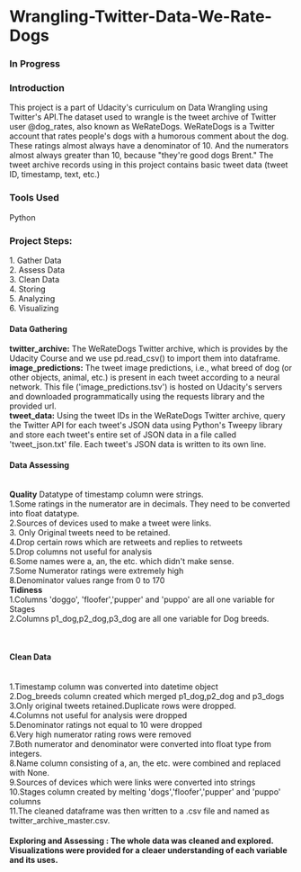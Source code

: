 # Wrangling-Twitter-Data-We-Rate-Dogs

<h3>In Progress</h3>

<h3> Introduction </h3>

This project is a part of Udacity's curriculum on Data Wrangling using Twitter's API.The dataset used to wrangle is the tweet archive of Twitter user @dog_rates, also known as WeRateDogs. WeRateDogs is a Twitter account that rates people's dogs with a humorous comment about the dog. These ratings almost always have a denominator of 10. And the numerators almost always greater than 10, because "they're good dogs Brent." The tweet archive records using in this project contains basic tweet data (tweet ID, timestamp, text, etc.)

<h3>Tools Used</h3>  Python<br>

<h3>Project Steps:</h3>
1. Gather Data<br>
2. Assess Data<br>
3. Clean Data<br>
4. Storing<br>
5. Analyzing <br>
6. Visualizing <br>

<h4>Data Gathering</h4>
<b>twitter_archive:</b> The WeRateDogs Twitter archive, which is provides by the Udacity Course and we use pd.read_csv() to import them into dataframe.<br>
<b>image_predictions:</b> The tweet image predictions, i.e., what breed of dog (or other objects, animal, etc.) is present in each tweet according to a neural network. This file ('image_predictions.tsv') is hosted on Udacity's servers and downloaded programmatically using the requests library and the provided url.<br>
<b>tweet_data:</b> Using the tweet IDs in the WeRateDogs Twitter archive, query the Twitter API for each tweet's JSON data using Python's Tweepy library and store each tweet's entire set of JSON data in a file called 'tweet_json.txt' file. Each tweet's JSON data is written to its own line. <br>
<h4> Data Assessing </h4><br>
<b>Quality</b>
Datatype of timestamp column were strings.
<br>1.Some ratings in the numerator are in decimals. They need to be converted into float datatype.
<br>2.Sources of devices used to make a tweet were links.
<br>3. Only Original tweets need to be retained.
<br>4.Drop certain rows which are retweets and replies to retweets
<br>5.Drop columns not useful for analysis
<br>6.Some names were a, an, the etc. which didn't make sense.
<br>7.Some Numerator ratings were extremely high
<br>8.Denominator values range from 0 to 170
<br><b>Tidiness</b>
<br>1.Columns 'doggo', 'floofer','pupper' and 'puppo' are all one variable for Stages
<br>2.Columns p1_dog,p2_dog,p3_dog are all one variable for Dog breeds.

<br><h4>Clean Data</h4>
<br>1.Timestamp column was converted into datetime object
<br>2.Dog_breeds column created which merged p1_dog,p2_dog and p3_dogs
<br>3.Only original tweets retained.Duplicate rows were dropped.
<br>4.Columns not useful for analysis were dropped
<br>5.Denominator ratings not equal to 10 were dropped
<br>6.Very high numerator rating rows were removed
<br>7.Both numerator and denominator were converted into float type from integers.
<br>8.Name column consisting of a, an, the etc. were combined and replaced with None.
<br>9.Sources of devices which were links were converted into strings
<br>10.Stages column created by melting 'dogs','floofer','pupper' and 'puppo' columns
<br>11.The cleaned dataframe was then written to a .csv file and named as twitter_archive_master.csv.

<h4> Exploring and Assessing : The whole data was cleaned and explored. Visualizations were provided for a cleaer understanding of each variable and its uses.

